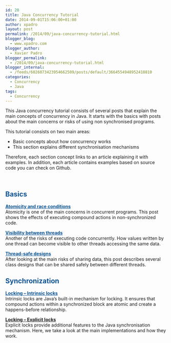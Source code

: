 ```yaml
---
id: 20
title: Java Concurrency Tutorial
date: 2014-09-01T15:06:00+01:00
author: xpadro
layout: post
permalink: /2014/09/java-concurrency-tutorial.html
blogger_blog:
  - www.xpadro.com
blogger_author:
  - Xavier Padro
blogger_permalink:
  - /2014/09/java-concurrency-tutorial.html
blogger_internal:
  - /feeds/6026073423954662509/posts/default/3664554948952418810
categories:
  - Concurrency
  - Java
tags:
  - Concurrency
---
```

This Java concurrency tutorial consists of several posts that explain the main concepts of concurrency in Java. It starts with the basics with posts about the main concerns or risks of using non synchronised programs.

This tutorial consists on two main areas:

  * Basic concepts about how concurrency works
  * This section explains different synchronisation mechanisms

Therefore, each section concept links to an article explaining it with examples. In addition, each article contains examples based on source code you can check on Github.

&nbsp;

## <span style="color: #0b5394;">Basics</span>

**<a style="color: #0b5394;" href="http://xpadro.com/2014/08/java-concurrency-tutorial-atomicity-and.html" target="_blank" rel="noopener">Atomicity and race conditions</a>**  
Atomicity is one of the main concerns in concurrent programs. This post shows the effects of executing compound actions in non-synchronized code.

**<a style="color: #0b5394;" href="http://xpadro.com/2014/08/java-concurrency-tutorial-visibility.html" target="_blank" rel="noopener">Visibility between threads</a>**  
Another of the risks of executing code concurrently. How values written by one thread can become visible to other threads accessing the same data.

**<a style="color: #0b5394;" href="http://xpadro.com/2014/08/java-concurrency-tutorial-thread-safe.html" target="_blank" rel="noopener">Thread-safe designs</a>**  
After looking at the main risks of sharing data, this post describes several class designs that can be shared safely between different threads.

## <span style="color: #0b5394;">Synchronization</span>

**<a style="color: #0b5394;" href="http://xpadro.com/2014/09/java-concurrency-tutorial-locking.html" target="_blank" rel="noopener">Locking &#8211; Intrinsic locks</a>**  
Intrinsic locks are Java&#8217;s built-in mechanism for locking. It ensures that compound actions within a synchronized block are atomic and create a happens-before relationship.

**<span style="color: #0b5394;"><a href="http://xpadro.com/2015/02/java-concurrency-tutorial-locking.html" target="_blank" rel="noopener">Locking &#8211; Explicit locks</a></span>**  
Explicit locks provide additional features to the Java synchronisation mechanism. Here, we take a look at the main implementations and how they work.

&nbsp;